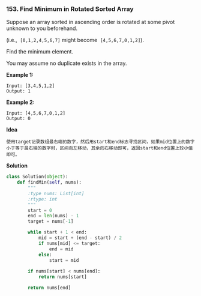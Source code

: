 ### 153. Find Minimum in Rotated Sorted Array

Suppose an array sorted in ascending order is rotated at some pivot unknown to you beforehand.

(i.e.,  `[0,1,2,4,5,6,7]` might become  `[4,5,6,7,0,1,2]`).

Find the minimum element.

You may assume no duplicate exists in the array.

**Example 1:**
```
Input: [3,4,5,1,2] 
Output: 1
```

**Example 2:**
```
Input: [4,5,6,7,0,1,2]
Output: 0
```

**Idea**
```
使用target记录数组最右端的数字，然后用start和end标志寻找区间，如果mid位置上的数字小于等于最右端的数字时，区间向左移动，其余向右移动即可，返回start和end位置上较小值即可。
```

**Solution**
```Python
class Solution(object):
    def findMin(self, nums):
        """
        :type nums: List[int]
        :rtype: int
        """
        start = 0
        end = len(nums) - 1
        target = nums[-1]

        while start + 1 < end:
            mid = start + (end - start) / 2
            if nums[mid] <= target:
                end = mid
            else:
                start = mid
        
        if nums[start] < nums[end]:
            return nums[start]

        return nums[end]
```